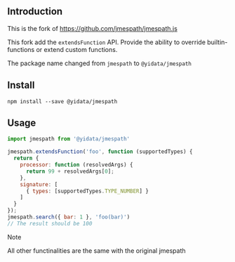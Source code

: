 ## Introduction
This is the fork of https://github.com/jmespath/jmespath.js

This fork add the `extendsFunction` API. Provide the ability to override builtin-functions or extend custom functions.

The package name changed from `jmespath` to `@yidata/jmespath`

## Install

`npm install --save @yidata/jmespath`

## Usage

```js
import jmespath from '@yidata/jmespath'

jmespath.extendsFunction('foo', function (supportedTypes) {
  return {
    processor: function (resolvedArgs) {
      return 99 + resolvedArgs[0];
    },
    signature: [
      { types: [supportedTypes.TYPE_NUMBER] }
    ]
  }
});
jmespath.search({ bar: 1 }, 'foo(bar)')
// The result should be 100
```
> [!NOTE]
> All other functinalities are the same with the original jmespath
